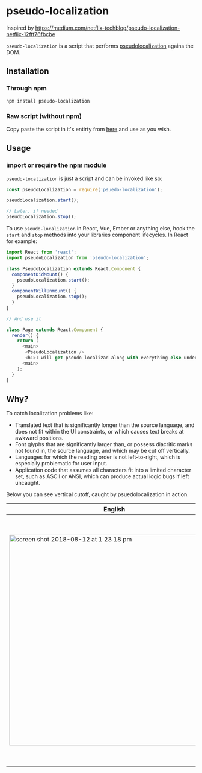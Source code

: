 # pseudo-localization

Inspired by https://medium.com/netflix-techblog/pseudo-localization-netflix-12fff76fbcbe

`pseudo-localization` is a script that performs [pseudolocalization](https://en.wikipedia.org/wiki/Pseudolocalization) agains the DOM.

## Installation

### Through npm
```
npm install pseudo-localization
```

### Raw script (without npm)
Copy paste the script in it's entirty from [here](https://github.com/tryggvigy/pseudo-localization/blob/master/hamlet.html#L8873-L9029) and use as you wish.


## Usage

### import or require the npm module

`pseudo-localization` is just a script and can be invoked like so:

```js
const pseudoLocalization = require('psuedo-localization'); 

pseudoLocalization.start();

// Later, if needed
pseudoLocalization.stop();
```

To use `pseudo-localization` in React, Vue, Ember or anything else, hook the `start` and `stop` methods into your libraries
component lifecycles. In React for example:

```js
import React from 'react';
import pseudoLocalization from 'pseudo-localization';

class PseudoLocalization extends React.Component {
  componentDidMount() {
    pseudoLocalization.start();
  }
  componentWillUnmount() {
    pseudoLocalization.stop();
  }
}

// And use it

class Page extends React.Component {
  render() {
    return (
      <main>
       <PseudoLocalization />
       <h1>I will get pseudo localizad along with everything else under document.body!</h1>
      <main>
    );
  }
}
```

## Why?
To catch localization problems like:
- Translated text that is significantly longer than the source language, and does not fit within the UI constraints, or which causes text breaks at awkward positions.
- Font glyphs that are significantly larger than, or possess diacritic marks not found in, the source language, and which may be cut off vertically.
- Languages for which the reading order is not left-to-right, which is especially problematic for user input.
- Application code that assumes all characters fit into a limited character set, such as ASCII or ANSI, which can produce actual logic bugs if left uncaught.

Below you can see vertical cutoff, caught by psuedolocalization in action.

| English  | Pseudo Language |
| ------------- | ------------- |
| <img width="559" alt="screen shot 2018-08-12 at 1 23 18 pm" src="https://user-images.githubusercontent.com/2373958/44001651-21f32b42-9e36-11e8-80eb-5b88e8fd9b13.png"> | <img width="661" alt="after" src="https://user-images.githubusercontent.com/2373958/44001656-2fba7780-9e36-11e8-8924-69c849a3b48c.png"> |
